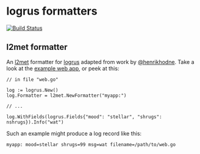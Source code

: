 logrus formatters
=================

[![Build Status](https://travis-ci.org/meatballhat/logrus-formatters.svg?branch=master)](https://travis-ci.org/meatballhat/logrus-formatters)

## l2met formatter

An [l2met](http://r.32k.io/l2met-introduction) formatter for
[logrus](https://github.com/Sirupsen/logrus) adapted from work by
[@henrikhodne](https://github.com/henrikhodne).  Take a look at the
[example web app](./examples/l2met-web.go), or peek at this:

``` golang
// in file "web.go"

log := logrus.New()
log.Formatter = l2met.NewFormatter("myapp:")

// ...

log.WithFields(logrus.Fields{"mood": "stellar", "shrugs": nshrugs}).Info("wat")
```

Such an example might produce a log record like this:

```
myapp: mood=stellar shrugs=99 msg=wat filename=/path/to/web.go
```
